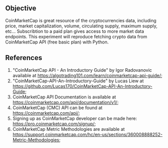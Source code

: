 ## Objective
CoinMarketCap is great resource of the cryptocurrencies data, including price, market capitalization, volume, circulating supply, maximum supply, etc...
Subscribtion to a paid plan gives access to more market data endpoints.
This experiment will reproduce fetching crypto data from CoinMarketCap API (free basic plan) with Python.

## References
1. "CoinMarketCap API - An Introductory Guide" by Igor Radovanovic available at <https://algotrading101.com/learn/coinmarketcap-api-guide/>;
2. "CoinMarketCap-API-An-Introductory-Guide" by Lucas Liew at <https://github.com/Lucas170/CoinMarketCap-API-An-Introductory-Guide>;
3. CoinMarketCap API Documentation is available at <https://coinmarketcap.com/api/documentation/v1/>;
4. CoinMarketCap (CMC) API can be found at <https://coinmarketcap.com/api/>;
5. Signing up as CoinMarketCap developer can be made here: <https://pro.coinmarketcap.com/signup/>;
6. CoinMarketCap Metric Methodologies are available at <https://support.coinmarketcap.com/hc/en-us/sections/360008888252-Metric-Methodologies>;
